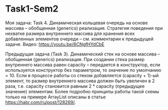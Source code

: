 # Task1-Sem2
Моя задача: Task 4.
Динамическая кольцевая очередь на основе массива – обобщенная (generics) реализация. Стратегия поведения при нехватке размера внутреннего массива для хранения всех добавленных элементов очереди – см. комментарии к предыдущей задаче.
Видео: https://youtu.be/6CNgfHYdCbE

Предыдущая задача (Task 3).
Динамический стек на основе массива – обобщенная (generics) реализация. При создании стека размер внутреннего массива равен capacity – передается в конструктор, если используется конструктор без параметром, то значение по умолчанию = 10. Если в процессе работы со стеком добавляется (capacity + 1)-ый элемент, то размер внутреннего массива должен быть увеличен в 2 раза, т.е. capacity становится равным 2 * capacity (предыдущее значение) элементам. Более подробно принципы работы такой схемы только на примере ArrayList описаны в статье https://habr.com/ru/post/128269/.
